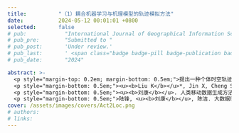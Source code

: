 ```yaml
---
title:          "（1）耦合机器学习与机理模型的轨迹模拟方法"
date:           2024-05-12 00:01:01 +0800
selected:       false
# pub:            "International Journal of Geographical Information Science (IJGIS)"
# pub_pre:        "Submitted to "
# pub_post:       'Under review.'
# pub_last:       ' <span class="badge badge-pill badge-publication badge-success">Spotlight</span>'
# pub_date:       "2024"

abstract: >-
  <p style="margin-top: 0.2em; margin-bottom: 0.5em;">提出一种个体时空轨迹模拟方法—Act2Loc (Activity to Location)。该方法根据人类轨迹特点，适应性结合并发挥了机器学习和机理模型的各自优势，使得模型兼具较高的真实度和可解释性。Act2Loc可基于易获取的小样本个体活动序列和人口分布，生成给定数量的合成轨迹，方法训练成本低且易于迁移应用。所生成的合成轨迹数据可直接规避真实数据存在的隐私安全问题及数据质量缺陷，为智能交通、公共安全、疫情模拟控制等领域的研究及现实应用提供重要支持。<a href='https://mp.weixin.qq.com/s/52dpDt3zjL4yUadBdZOEqw' target='_blank'>[详细介绍]</a></p>
  <p style="margin-bottom: 0.5em;"><u><b>Liu K</b></u>*, Jin X, Cheng S, Gao S, Yin L, Lu F. Act2Loc: a synthetic trajectory generation method by combining machine learning and mechanistic models[J]. International Journal of Geographical Information Science, 2024, 38(3), 407-431.（中科院一区SCI）<a href='https://doi.org/10.1080/13658816.2023.2292570' target='_blank'>[paper]</a></p>
  <p style="margin-bottom: 0.5em;"><u><b>刘康</b></u>. 人类移动数据生成方法：研究进展与趋势探讨[J]. 地球信息科学学报, 2024, 26(4): 831-847.（国内高水平EI期刊）<a href='https://doi.org/10.12082/dqxxkx.2024.230488' target='_blank'>[paper]</a></p>
  <p style="margin-bottom: 0.5em;">陆锋, <u><b>刘康</b></u>, 陈洁. 大数据时代的人类移动性研究[J]. 地球信息科学学报, 2014, 16(5): 665-672.（国内高水平EI期刊）<a href='https://doi.org/10.3724/SP.J.1047.2014.00665' target='_blank'>[paper]</a></p>
cover: /assets/images/covers/Act2Loc.png
# authors:
# links:
---
```

